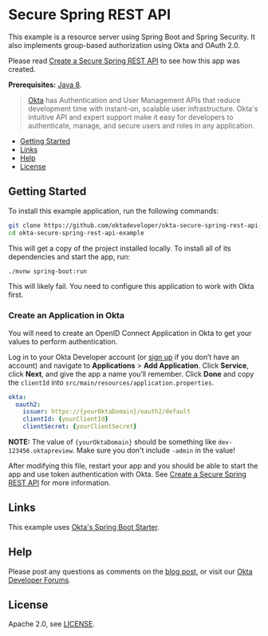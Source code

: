 # Secure Spring REST API

This example is a resource server using Spring Boot and Spring Security. It also implements group-based authorization using Okta and OAuth 2.0.

Please read [Create a Secure Spring REST API](https://developer.okta.com/blog/2018/12/18/secure-spring-rest-api) to see how this app was created.

**Prerequisites:** [Java 8](http://www.oracle.com/technetwork/java/javase/downloads/jdk8-downloads-2133151.html).

> [Okta](https://developer.okta.com/) has Authentication and User Management APIs that reduce development time with instant-on, scalable user infrastructure. Okta's intuitive API and expert support make it easy for developers to authenticate, manage, and secure users and roles in any application.

* [Getting Started](#getting-started)
* [Links](#links)
* [Help](#help)
* [License](#license)

## Getting Started

To install this example application, run the following commands:

```bash
git clone https://github.com/oktadeveloper/okta-secure-spring-rest-api-example.git
cd okta-secure-spring-rest-api-example
```

This will get a copy of the project installed locally. To install all of its dependencies and start the app, run:
 
```bash
./mvnw spring-boot:run
```

This will likely fail. You need to configure this application to work with Okta first.

### Create an Application in Okta

You will need to create an OpenID Connect Application in Okta to get your values to perform authentication. 

Log in to your Okta Developer account (or [sign up](https://developer.okta.com/signup/) if you don’t have an account) and navigate to **Applications** > **Add Application**. Click **Service**, click **Next**, and give the app a name you’ll remember. Click **Done** and copy the `clientId` into `src/main/resources/application.properties`. 

```yaml                            
okta:  
  oauth2: 
    issuer: https://{yourOktaDomain}/oauth2/default  
    clientId: {yourClientId}  
    clientSecret: {yourClientSecret}    
```

**NOTE:** The value of `{yourOktaDomain}` should be something like `dev-123456.oktapreview`. Make sure you don't include `-admin` in the value!

After modifying this file, restart your app and you should be able to start the app and use token authentication with Okta. See [Create a Secure Spring REST API](https://developer.okta.com/blog/2018/12/18/secure-spring-rest-api) for more information.

## Links

This example uses [Okta's Spring Boot Starter](https://github.com/okta/okta-spring-boot).

## Help

Please post any questions as comments on the [blog post](https://developer.okta.com/blog/2018/12/18/secure-spring-rest-api), or visit our [Okta Developer Forums](https://devforum.okta.com/).

## License

Apache 2.0, see [LICENSE](LICENSE).